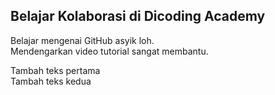 ## Belajar Kolaborasi di Dicoding Academy

Belajar mengenai GitHub asyik loh.<br>
Mendengarkan video tutorial sangat membantu.<br>

Tambah teks pertama<br>
Tambah teks kedua<br>
